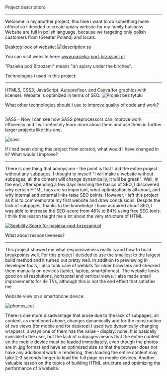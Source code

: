 Project description:
____________

Welcome in my another project, this time i want to do something more official so i decided to create apiary website for my family buisness. Website are full in polish language, because we targeting only polish customers from (Greater Poland) and locals.

Desktop look of website:
![description ss](https://user-images.githubusercontent.com/87094041/185352540-8e2840a0-d533-46ce-8221-0b6525b5302d.png)

You can visit website here:
www.pasieka-pod-brzozami.pl

"Pasieka pod Brzozami" means "an apiary under the birches".

Technologies i used in this project:
____________

HTML5,
CSS3,
JavaScript,
Autoprefixer,
and Canva(for graphics with license). 
Website is optimized in terms of SEO.
![Projekt bez tytułu](https://user-images.githubusercontent.com/87094041/185352710-04a52261-b9eb-4f46-ac9f-ad0e555927bf.png)


What other technologies should i use to improve  quality of code and work?
____________

SASS - Now I can see how SASS preprocessors can improve work efficiency and I will definitely learn more about them and use them in further larger projects like this one.

![sass](https://user-images.githubusercontent.com/87094041/185397684-56652c64-f9a8-4313-9433-cec0433c9b89.png)


If I had been doing this project from scratch, what would I have changed in it? What would I improve?
____________

There is one thing that annoys me - the point is that I did the entire project without any subpages. I thought to myself "I will make a website without subpages, all the content will change dynamically, it will be great!". Well, in the end, after spending a few days learning the basics of SEO, I discovered why certain HTML tags are so important, what optimization is all about, and why internal and external links raise SEO points. However, I left this project as it is to commemorate my first website and draw conclusions. Despite the lack of subpages, thanks to the knowledge I have acquired about SEO, I was able to increase the SEO-score from 46% to 84% using free SEO tools. I think this lesson taught me a lot about the very structure of HTML.

<a href="https://freetools.seobility.net/en/seocheck/pasieka-pod-brzozami.pl"><img src="https://freetools.seobility.net/widget/widget.png?url=pasieka-pod-brzozami.pl" alt="Seobility Score für pasieka-pod-brzozami.pl"></a>


What about responsiveness?
_____________

This project showed me what responsiveness really is and how to build breakpoints well. For this project I decided to use the smallest to the largest build method and it turned out pretty well. In addition to previewing in developer tools, I also took care of webkits for older browsers and checked them manually on devices (tablet, laptop, smartphones). The website looks good on all resolutions, horizontal and vertical views. I also made small improvements for 4k TVs, although this is not the end effect that satisfies me.

Website view on a smartphone device:

![phones_cut](https://user-images.githubusercontent.com/87094041/185403279-297c232f-a280-42a6-bfda-c7421933a9b0.png)

There is one more disadvantage that arose due to the lack of subpages, all content, as mentioned above, changes dynamically and for the construction of two views (for mobile and for desktop) I used two dynamically changing wrappers, always one of them has the value - display: none. It is basically invisible to the user, but the lack of subpages means that the entire content on the mobile device must be loaded immediately, even though the photos are in .jpg format and have an optimized size so that the browser does not have any additional work in rendering, then loading the entire content may take 2-3 seconds longer to load the full page on mobile devices. Another valuable lesson on the topics of building HTML structure and optimizing the performance of a website.